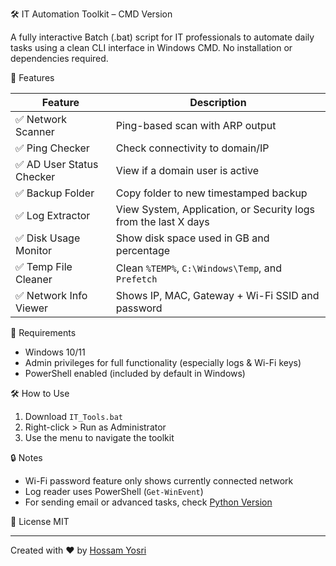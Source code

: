  🛠️ IT Automation Toolkit – CMD Version

A fully interactive Batch (.bat) script for IT professionals to automate daily tasks using a clean CLI interface in Windows CMD. No installation or dependencies required.

🚀 Features

| Feature                      | Description |
|-----------------------------|-------------|
| ✅ Network Scanner           | Ping-based scan with ARP output |
| ✅ Ping Checker              | Check connectivity to domain/IP |
| ✅ AD User Status Checker    | View if a domain user is active |
| ✅ Backup Folder             | Copy folder to new timestamped backup |
| ✅ Log Extractor             | View System, Application, or Security logs from the last X days |
| ✅ Disk Usage Monitor        | Show disk space used in GB and percentage |
| ✅ Temp File Cleaner         | Clean `%TEMP%`, `C:\Windows\Temp`, and `Prefetch` |
| ✅ Network Info Viewer       | Shows IP, MAC, Gateway + Wi-Fi SSID and password |

 🧰 Requirements
- Windows 10/11
- Admin privileges for full functionality (especially logs & Wi-Fi keys)
- PowerShell enabled (included by default in Windows)


 🛠️ How to Use
1. Download `IT_Tools.bat`
2. Right-click > Run as Administrator
3. Use the menu to navigate the toolkit

 🔒 Notes
- Wi-Fi password feature only shows currently connected network
- Log reader uses PowerShell (`Get-WinEvent`)
- For sending email or advanced tasks, check [Python Version](https://github.com/...)

 📄 License
MIT

---

Created with ❤️ by [Hossam Yosri](https://www.linkedin.com/in/hossamyosri)
